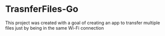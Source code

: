 # TrasnferFiles-Go
This project was created with a goal of creating an app to transfer multiple files just by being in the same Wi-Fi connection
